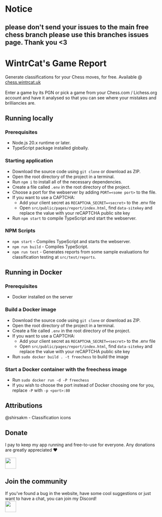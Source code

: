 # Notice

## please don't send your issues to the main free chess branch please use this branches issues page. Thank you <3

# WintrCat's Game Report

Generate classifications for your Chess moves, for free. Available @ [chess.wintrcat.uk](https://chess.wintrcat.uk/)
<br><br>
Enter a game by its PGN or pick a game from your Chess.com / Lichess.org account and have it analysed so that you can see where your mistakes and brilliancies are.

## Running locally
### Prerequisites
- Node.js 20.x runtime or later.
- TypeScript package installed globally.

### Starting application
- Download the source code using `git clone` or download as ZIP.
- Open the root directory of the project in a terminal.
- Run `npm i` to install all of the necessary dependencies.
- Create a file called `.env` in the root directory of the project.
- Choose a port for the webserver by adding `PORT=<some port>` to the file.
- If you want to use a CAPTCHA:
    - Add your client secret as `RECAPTCHA_SECRET=<secret>` to the .env file
    - Open `src/public/pages/report/index.html`, find `data-sitekey` and replace the value with your reCAPTCHA public site key
- Run `npm start` to compile TypeScript and start the webserver.

### NPM Scripts
- `npm start` - Compiles TypeScript and starts the webserver.
- `npm run build` - Compiles TypeScript.
- `npm run test` - Generates reports from some sample evaluations for classification testing at `src/test/reports`.

## Running in Docker
### Prerequisites
- Docker installed on the server

### Build a Docker image
- Download the source code using `git clone` or download as ZIP.
- Open the root directory of the project in a terminal.
- Create a file called `.env` in the root directory of the project.
- If you want to use a CAPTCHA:
    - Add your client secret as `RECAPTCHA_SECRET=<secret>` to the .env file
    - Open `src/public/pages/report/index.html`, find `data-sitekey` and replace the value with your reCAPTCHA public site key
- Run `sudo docker build . -t freechess` to build the image

### Start a Docker container with the freechess image
- Run `sudo docker run -d -P freechess`
- If you wish to choose the port instead of Docker choosing one for you, replace `-P` with `-p <port>:80`

## Attributions
@shirsakm - Classification icons

## Donate
I pay to keep my app running and free-to-use for everyone. Any donations are greatly appreciated ❤️
<br><br>
<a href="https://ko-fi.com/N4N7SORCC">
    <img height="36" style="border:0px;height:36px;" src="https://storage.ko-fi.com/cdn/kofi1.png?v=3"/>
</a>

## Join the community
If you've found a bug in the website, have some cool suggestions or just want to have a chat, you can join my Discord!
<br>
<a href="https://discord.com/invite/XxtsAzPyCb">
    <img height="36" src="https://chess.wintrcat.uk/static/media/discord.png">
</a>
